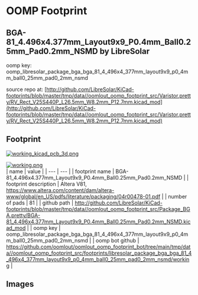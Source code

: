# OOMP Footprint  
## BGA-81_4.496x4.377mm_Layout9x9_P0.4mm_Ball0.25mm_Pad0.2mm_NSMD  by LibreSolar  
  
oomp key: oomp_libresolar_package_bga_bga_81_4_496x4_377mm_layout9x9_p0_4mm_ball0_25mm_pad0_2mm_nsmd  
  
source repo at: [http://github.com/LibreSolar/KiCad-footprints/blob/master/tmp/data//oomlout_oomp_footprint_src/Varistor.pretty/RV_Rect_V25S440P_L26.5mm_W8.2mm_P12.7mm.kicad_mod](http://github.com/LibreSolar/KiCad-footprints/blob/master/tmp/data//oomlout_oomp_footprint_src/Varistor.pretty/RV_Rect_V25S440P_L26.5mm_W8.2mm_P12.7mm.kicad_mod)  
## Footprint  
  
[![working_kicad_pcb_3d.png](working_kicad_pcb_3d_600.png)](working_kicad_pcb_3d.png)  
  
[![working.png](working_600.png)](working.png)  
| name | value | 
| --- | --- | 
| footprint name | BGA-81_4.496x4.377mm_Layout9x9_P0.4mm_Ball0.25mm_Pad0.2mm_NSMD | 
| footprint description | Altera V81, https://www.altera.com/content/dam/altera-www/global/en_US/pdfs/literature/packaging/04r00478-01.pdf | 
| number of pads | 81 | 
| github path | http://github.com/LibreSolar/KiCad-footprints/blob/master/tmp/data//oomlout_oomp_footprint_src/Package_BGA.pretty/BGA-81_4.496x4.377mm_Layout9x9_P0.4mm_Ball0.25mm_Pad0.2mm_NSMD.kicad_mod | 
| oomp key | oomp_libresolar_package_bga_bga_81_4_496x4_377mm_layout9x9_p0_4mm_ball0_25mm_pad0_2mm_nsmd | 
| oomp bot github | https://github.com/oomlout/oomlout_oomp_footprint_bot/tree/main/tmp/data//oomlout_oomp_footprint_src/footprints/libresolar_package_bga_bga_81_4_496x4_377mm_layout9x9_p0_4mm_ball0_25mm_pad0_2mm_nsmd/working | 
## Images  
